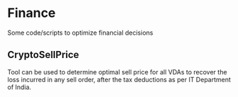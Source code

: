 # Finance
Some code/scripts to optimize financial decisions

## CryptoSellPrice
Tool can be used to determine optimal sell price for all VDAs to recover the loss incurred in any sell order, after the tax deductions as per IT Department of India. 
